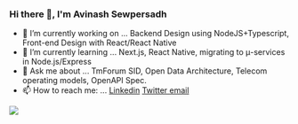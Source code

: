 ### Hi there 👋, I'm Avinash Sewpersadh

- 🔭 I’m currently working on ... Backend Design using NodeJS+Typescript, Front-end Design with React/React Native
- 🌱 I’m currently learning ... Next.js, React Native, migrating to μ-services in Node.js/Express
- 💬 Ask me about ... TmForum SID, Open Data Architecture, Telecom operating models, OpenAPI Spec.
- 📫 How to reach me: ... [Linkedin](https://linkedin.com/in/avinashsewpersadh)        [Twitter ](https://twitter.com/asewpersadh)     [email](mailto:avi.ukzn@gmail.com)

<img src="https://github-readme-stats.vercel.app/api?username=dotavi&&show_icons=true&title_color=ffffff&icon_color=bb2acf&text_color=daf7dc&bg_color=151515&count_private=true&layout=compact">
